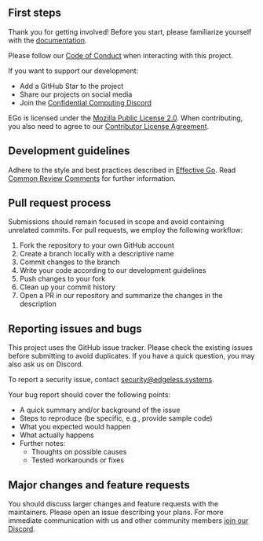 ## First steps
Thank you for getting involved! Before you start, please familiarize yourself with the [documentation](https://docs.edgeless.systems/ego).

Please follow our [Code of Conduct](CODE_OF_CONDUCT.md) when interacting with this project.

If you want to support our development:
* Add a GitHub Star to the project
* Share our projects on social media
* Join the [Confidential Computing Discord](https://discord.gg/rH8QTH56JN)

EGo is licensed under the [Mozilla Public License 2.0](LICENSE). When contributing, you also need to agree to our [Contributor License Agreement](https://cla-assistant.io/edgelesssys/ego).

## Development guidelines


Adhere to the style and best practices described in [Effective Go](https://golang.org/doc/effective_go.html). Read [Common Review Comments](https://github.com/golang/go/wiki/CodeReviewComments) for further information.


## Pull request process

Submissions should remain focused in scope and avoid containing unrelated commits.
For pull requests, we employ the following workflow:
1. Fork the repository to your own GitHub account
2. Create a branch locally with a descriptive name
3. Commit changes to the branch
4. Write your code according to our development guidelines
5. Push changes to your fork
6. Clean up your commit history
7. Open a PR in our repository and summarize the changes in the description


## Reporting issues and bugs
This project uses the GitHub issue tracker. Please check the existing issues before submitting to avoid duplicates. If you have a quick question, you may also ask us on Discord.

To report a security issue, contact security@edgeless.systems.

Your bug report should cover the following points:
*	A quick summary and/or background of the issue
*	Steps to reproduce (be specific, e.g., provide sample code)
*	What you expected would happen
*	What actually happens
*	Further notes:
    * Thoughts on possible causes
    * Tested workarounds or fixes

## Major changes and feature requests
You should discuss larger changes and feature requests with the maintainers. Please open an issue describing your plans. For more immediate communication with us and other community members [join our Discord](https://discord.com/invite/rH8QTH56JN).
